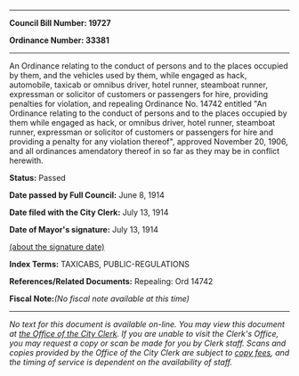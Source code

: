 

********

**Council Bill Number: 19727**
   
**Ordinance Number: 33381**
********

 An Ordinance relating to the conduct of persons and to the places occupied by them, and the vehicles used by them, while engaged as hack, automobile, taxicab or omnibus driver, hotel runner, steamboat runner, expressman or solicitor of customers or passengers for hire, providing penalties for violation, and repealing Ordinance No. 14742 entitled "An Ordinance relating to the conduct of persons and to the places occupied by them while engaged as hack, or omnibus driver, hotel runner, steamboat runner, expressman or solicitor of customers or passengers for hire and providing a penalty for any violation thereof", approved November 20, 1906, and all ordinances amendatory thereof in so far as they may be in conflict herewith.

**Status:** Passed
   
**Date passed by Full Council:** June 8, 1914
   
**Date filed with the City Clerk:** July 13, 1914
   
**Date of Mayor's signature:** July 13, 1914
   
[(about the signature date)](/~public/approvaldate.htm)
   
   
   
   
**Index Terms:** TAXICABS, PUBLIC-REGULATIONS

**References/Related Documents:** Repealing: Ord 14742

**Fiscal Note:**_(No fiscal note available at this time)_
********

_No text for this document is available on-line. You may view this document at [the Office of the City Clerk](http://www.seattle.gov/leg/clerk/contactUs.htm). If you are unable to visit the Clerk's Office, you may request a copy or scan be made for you by Clerk staff. Scans and copies provided by the Office of the City Clerk are subject to [copy fees](http://clerk.seattle.gov/~public/clerkfees.htm), and the timing of service is dependent on the availability of staff._

